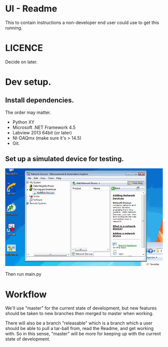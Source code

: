 # UI - Readme

This to contain instructions a non-developer end user could use to get this running. 

# LICENCE

Decide on later. 

# Dev setup.

## Install dependencies.
The order may matter.
* Python XY
* Microsoft .NET Framework 4.5
* Labview 2013 64bit (or later)
* NI-DAQmx (make sure it's > 14.5)
* Git.

## Set up a simulated device for testing.
![How to setup a simulated device](/doc/configuring_test_device.gif)

Then run main.py

# Workflow

We'll use "master" for the current state of development, but new features should be taken to new branches then merged to master when working.

There will also be a branch "releasable" which is a branch which a user should be able to pull a tar-ball from, read the Readme, and get working with. So in this sense, "master" will be more for keeping up with the current state of development. 


